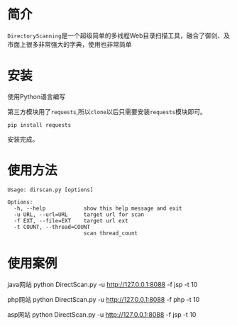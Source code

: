 # 简介

`DirectoryScanning`是一个超级简单的多线程Web目录扫描工具，融合了御剑、及市面上很多非常强大的字典，使用也非常简单

# 安装

使用Python语言编写

第三方模块用了`requests`,所以`clone`以后只需要安装`requests`模块即可。

```
pip install requests
```

安装完成。

# 使用方法

```
Usage: dirscan.py [options]

Options:
  -h, --help            show this help message and exit
  -u URL, --url=URL     target url for scan
  -f EXT, --file=EXT    target url ext
  -t COUNT, --thread=COUNT
                        scan thread_count
```

# 使用案例
java网站  python DirectScan.py -u  http://127.0.0.1:8088 -f jsp -t 10

php网站   python DirectScan.py -u  http://127.0.0.1:8088 -f php -t 10

asp网站   python DirectScan.py -u  http://127.0.0.1:8088 -f jsp -t 10

